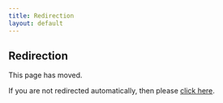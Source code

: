 ```yaml
---
title: Redirection
layout: default
---
```

## Redirection

This page has moved.

If you are not redirected automatically, then please [click here](/pages/aktivitaeten/geocaching/).
